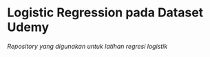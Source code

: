 # Logistic Regression pada Dataset Udemy
*Repository yang digunakan untuk latihan regresi logistik*
